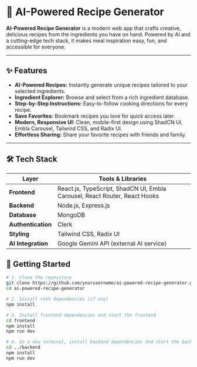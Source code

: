 # 🍳 AI-Powered Recipe Generator

**AI-Powered Recipe Generator** is a modern web app that crafts creative, delicious recipes from the ingredients you have on hand. Powered by AI and a cutting-edge tech stack, it makes meal inspiration easy, fun, and accessible for everyone.

---

## ✨ Features

-   **AI-Powered Recipes:** Instantly generate unique recipes tailored to your selected ingredients.
-   **Ingredient Explorer:** Browse and select from a rich ingredient database.
-   **Step-by-Step Instructions:** Easy-to-follow cooking directions for every recipe.
-   **Save Favorites:** Bookmark recipes you love for quick access later.
-   **Modern, Responsive UI:** Clean, mobile-first design using ShadCN UI, Embla Carousel, Tailwind CSS, and Radix UI.
-   **Effortless Sharing:** Share your favorite recipes with friends and family.

---

## 🛠️ Tech Stack

| Layer              | Tools & Libraries                                                          |
| ------------------ | -------------------------------------------------------------------------- |
| **Frontend**       | React.js, TypeScript, ShadCN UI, Embla Carousel, React Router, React Hooks |
| **Backend**        | Node.js, Express.js                                                        |
| **Database**       | MongoDB                                                                    |
| **Authentication** | Clerk                                                                      |
| **Styling**        | Tailwind CSS, Radix UI                                                     |
| **AI Integration** | Google Gemini API (external AI service)                                    |

## 🚀 Getting Started

```bash
# 1. Clone the repository
git clone https://github.com/yourusername/ai-powered-recipe-generator.git
cd ai-powered-recipe-generator

# 2. Install root dependencies (if any)
npm install

# 3. Install frontend dependencies and start the frontend
cd frontend
npm install
npm run dev

# 4. In a new terminal, install backend dependencies and start the backend
cd ../backend
npm install
npm run dev


```

